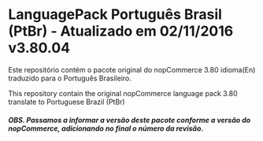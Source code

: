 # LanguagePack Português Brasil (PtBr) - Atualizado em 02/11/2016  v3.80.04


Este repositório contém o pacote original do nopCommerce 3.80 idioma(En) traduzido para o Português Brasileiro.

This repository contain the original nopCommerce language pack 3.80 translate to Portuguese Brazil (PtBr)

##### OBS. Passamos a informar a versão deste pacote conforme a versão do nopCommerce, adicionando no final o número da revisão.
